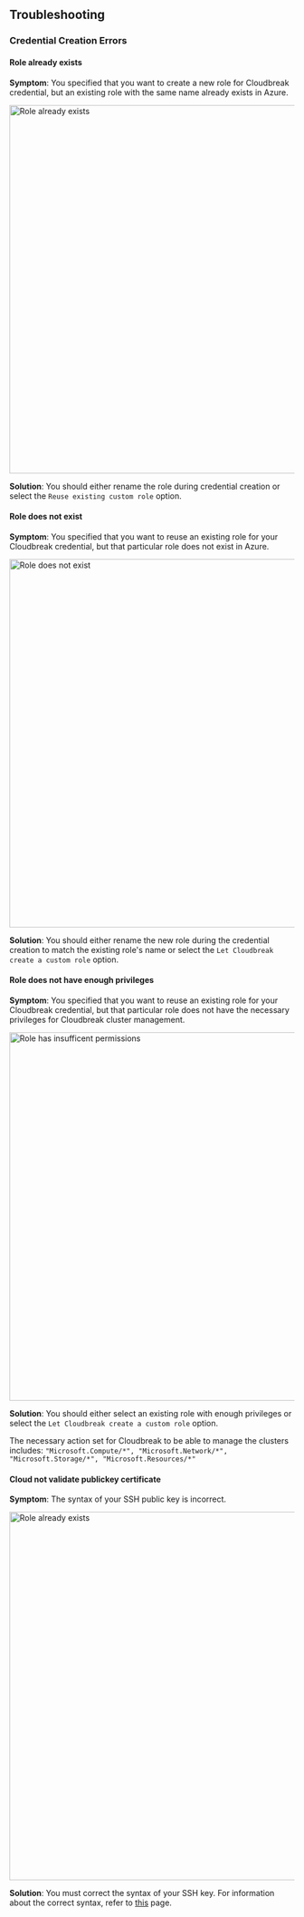 
## Troubleshooting

### Credential Creation Errors

#### Role already exists

**Symptom**: You specified that you want to create a new role for Cloudbreak credential, but an existing role with the same name already exists in Azure.

<a href="../images/new-role-already-exists.png" target="_blank"><img src="../images/new-role-already-exists.png" width="650" title="Role already exists"></a>

**Solution**: You should either rename the role during credential creation or select the `Reuse existing custom role` option. 

#### Role does not exist

**Symptom**: You specified that you want to reuse an existing role for your Cloudbreak credential, but that particular role does not exist in Azure.

<a href="../images/reuse-role-not-exists.png" target="_blank"><img src="../images/reuse-role-not-exists.png" width="650" title="Role does not exist"></a>

**Solution**: You should either rename the new role during the credential creation to match the existing role's name or select the `Let Cloudbreak create a custom role` option. 

#### Role does not have enough privileges 

**Symptom**: You specified that you want to reuse an  existing role for your Cloudbreak credential, but that particular role does not have the necessary privileges for Cloudbreak cluster management.

<a href="../images/reuse-role-insuff-permissions.png" target="_blank"><img src="../images/reuse-role-insuff-permissions.png" width="650" title="Role has insufficent permissions"></a>

**Solution**: You should either select an existing role with enough privileges or select the `Let Cloudbreak create a custom role` option.
 
The necessary action set for Cloudbreak to be able to manage the clusters includes:
        `"Microsoft.Compute/*",
        "Microsoft.Network/*",
        "Microsoft.Storage/*",
        "Microsoft.Resources/*"`
 
#### Cloud not validate publickey certificate

**Symptom**: The syntax of your SSH public key is incorrect.

<a href="../images/invalid-ssh-key.png" target="_blank"><img src="../images/invalid-ssh-key.png" width="650" title="Role already exists"></a>

**Solution**: You must correct the syntax of your SSH key. For information about the correct syntax, refer to [this](https://tools.ietf.org/html/rfc4716#section-3.6) page.
